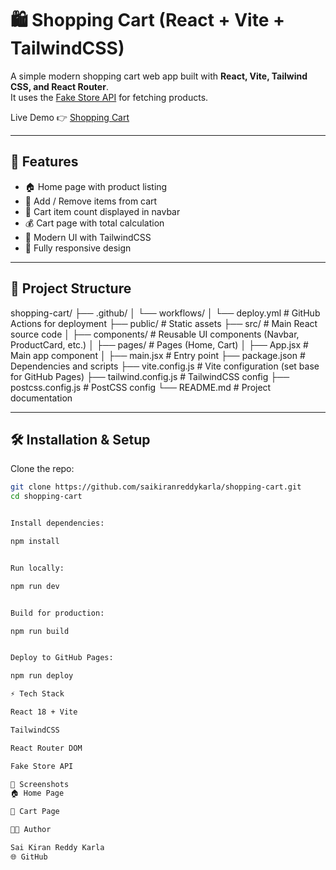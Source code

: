 # 🛍️ Shopping Cart (React + Vite + TailwindCSS)

A simple modern shopping cart web app built with **React, Vite, Tailwind CSS, and React Router**.  
It uses the [Fake Store API](https://fakestoreapi.com/) for fetching products.  

Live Demo 👉 [Shopping Cart](https://saikiranreddykarla.github.io/shopping-cart/)

---

## 🚀 Features
- 🏠 Home page with product listing
- 🛒 Add / Remove items from cart
- 🔢 Cart item count displayed in navbar
- 💰 Cart page with total calculation
- 🎨 Modern UI with TailwindCSS
- 📱 Fully responsive design

---

## 📂 Project Structure

shopping-cart/
├── .github/
│ └── workflows/
│ └── deploy.yml # GitHub Actions for deployment
├── public/ # Static assets
├── src/ # Main React source code
│ ├── components/ # Reusable UI components (Navbar, ProductCard, etc.)
│ ├── pages/ # Pages (Home, Cart)
│ ├── App.jsx # Main app component
│ ├── main.jsx # Entry point
├── package.json # Dependencies and scripts
├── vite.config.js # Vite configuration (set base for GitHub Pages)
├── tailwind.config.js # TailwindCSS config
├── postcss.config.js # PostCSS config
└── README.md # Project documentation

---

## 🛠️ Installation & Setup

Clone the repo:
```bash
git clone https://github.com/saikiranreddykarla/shopping-cart.git
cd shopping-cart


Install dependencies:

npm install


Run locally:

npm run dev


Build for production:

npm run build


Deploy to GitHub Pages:

npm run deploy

⚡ Tech Stack

React 18 + Vite

TailwindCSS

React Router DOM

Fake Store API

📸 Screenshots
🏠 Home Page

🛒 Cart Page

👨‍💻 Author

Sai Kiran Reddy Karla
🌐 GitHub
